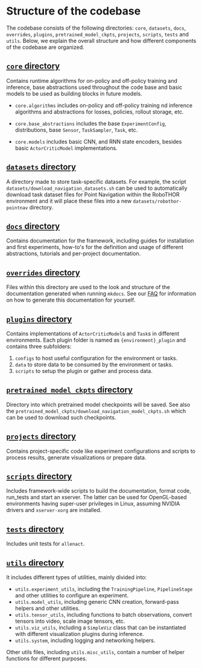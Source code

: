 # Structure of the codebase

The codebase consists of the following directories: `core`, `datasets`, `docs`, `overrides`, `plugins`,
`pretrained_model_ckpts`, `projects`, `scripts`, `tests` and `utils`. Below, we explain the overall structure and how
different components of the codebase are organized. 

## [`core` directory](https://github.com/allenai/allenact/tree/master/core)

Contains runtime algorithms for on-policy and off-policy training and inference, base abstractions used throughout
the code base and basic models to be used as building blocks in future models.

* `core.algorithms` includes on-policy and off-policy training nd inference algorithms and abstractions for losses,
policies, rollout storage, etc.

* `core.base_abstractions` includes the base `ExperimentConfig`, distributions, base `Sensor`, `TaskSampler`, `Task`,
etc.

* `core.models` includes basic CNN, and RNN state encoders, besides basic `ActorCriticModel` implementations.

## [`datasets` directory](https://github.com/allenai/allenact/tree/master/datasets)

A directory made to store task-specific datasets. For example, the script `datasets/download_navigation_datasets.sh` can
be used to automatically download task dataset files for Point Navigation within the RoboTHOR environment
and it will place these files into a new `datasets/robothor-pointnav` directory. 

## [`docs` directory](https://github.com/allenai/allenact/tree/master/docs)

Contains documentation for the framework, including guides for installation and first experiments, how-to's for
the definition and usage of different abstractions, tutorials and per-project documentation.

## [`overrides` directory](https://github.com/allenai/allenact/tree/master/overrides)

Files within this directory are used to the look and structure of the documentation generated when running `mkdocs`.
See our [FAQ](../FAQ.md) for information on how to generate this documentation for yourself. 

## [`plugins` directory](https://github.com/allenai/allenact/tree/master/plugins)

Contains implementations of `ActorCriticModel`s and `Task`s in different environments. Each plugin folder is 
named as `{environment}_plugin` and contains three subfolders:

1. `configs` to host useful configuration for the environment or tasks.
1. `data` to store data to be consumed by the environment or tasks.
1. `scripts` to setup the plugin or gather and process data.

## [`pretrained_model_ckpts` directory](https://github.com/allenai/allenact/tree/master/pretrained_model_ckpts)

Directory into which pretrained model checkpoints will be saved. See also the 
`pretrained_model_ckpts/download_navigation_model_ckpts.sh` which can be used to download such checkpoints.

## [`projects` directory](https://github.com/allenai/allenact/tree/master/projects)

Contains project-specific code like experiment configurations and scripts to process results, generate visualizations
or prepare data.

## [`scripts` directory](https://github.com/allenai/allenact/tree/master/scripts)

Includes framework-wide scripts to build the documentation, format code, run_tests and start an xserver. The latter can
be used for OpenGL-based environments having super-user privileges in Linux, assuming NVIDIA drivers and `xserver-xorg`
are installed.

## [`tests` directory](https://github.com/allenai/allenact/tree/master/tests)

Includes unit tests for `allenact`.

## [`utils` directory](https://github.com/allenai/allenact/tree/master/utils)

It includes different types of utilities, mainly divided into:

* `utils.experiment_utils`, including the `TrainingPipeline`, `PipelineStage` and other utilities to configure an
experiment.
* `utils.model_utils`, including generic CNN creation, forward-pass helpers and other utilities.
* `utils.tensor_utils`, including functions to batch observations, convert tensors into video, scale image tensors, etc.
* `utils.viz_utils`, including a `SimpleViz` class that can be instantiated with different visualization plugins during
inference.
* `utils.system`, including logging and networking helpers.

Other utils files, including `utils.misc_utils`, contain a number of helper functions for different purposes.
